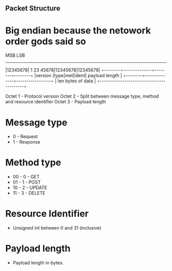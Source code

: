 ## Packet Structure
# Big endian because the netowork order gods said so

MSB                               LSB
___________________________________________
|12345678| 1   23  45678|12345678|12345678|
◦--------◦--------------◦--------◦--------◦
|version |type|met|ident|  payload length |
◦--------◦--------------◦-----------------◦
|         len bytes of data               |
◦-----------------------------------------◦

Octet 1 - Protocol version
Octet 2 - Split between message type, method and resource identifier
Octet 3 - Payload length

# Message type
- 0 - Request
- 1 - Response

# Method type
- 00 - 0 - GET
- 01 - 1 - POST
- 10 - 2 - UPDATE
- 11 - 3 - DELETE

# Resource Identifier
- Unsigned int between 0 and 31 (inclusive)

# Payload length
- Payload length in bytes.
